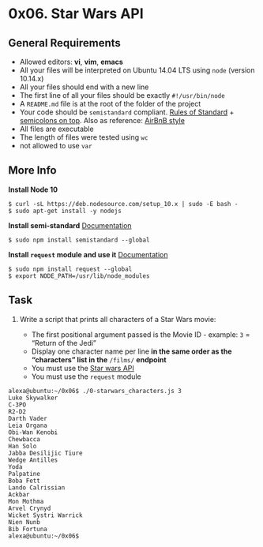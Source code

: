# 0x06. Star Wars API

## General Requirements
- Allowed editors: **vi**, **vim**, **emacs**
- All your files will be interpreted on Ubuntu 14.04 LTS using ``node`` (version 10.14.x)
- All your files should end with a new line
- The first line of all your files should be exactly ``#!/usr/bin/node``
- A ``README.md`` file is at the root of the folder of the project
- Your code should be ``semistandard`` compliant. [Rules of Standard](https://standardjs.com/rules.html) + [semicolons on top](https://github.com/standard/semistandard/#Install). Also as reference: [AirBnB style](https://github.com/airbnb/javascript)
- All files are executable
- The length of files were tested using ``wc``
- not allowed to use ``var``

## More Info
**Install Node 10**
```
$ curl -sL https://deb.nodesource.com/setup_10.x | sudo -E bash -
$ sudo apt-get install -y nodejs
```

**Install semi-standard**
[Documentation](https://github.com/standard/semistandard)
```
$ sudo npm install semistandard --global
```

**Install ``request`` module and use it**
[Documentation](https://github.com/request/request)
```
$ sudo npm install request --global
$ export NODE_PATH=/usr/lib/node_modules
```

## Task
1. Write a script that prints all characters of a Star Wars movie:

    - The first positional argument passed is the Movie ID - example: ``3`` = “Return of the Jedi”
    - Display one character name per line **in the same order as the “characters” list in the** ``/films/`` **endpoint**
    - You must use the [Star wars API](https://swapi-api.alx-tools.com/)
    - You must use the ``request`` module

```
alexa@ubuntu:~/0x06$ ./0-starwars_characters.js 3
Luke Skywalker
C-3PO
R2-D2
Darth Vader
Leia Organa
Obi-Wan Kenobi
Chewbacca
Han Solo
Jabba Desilijic Tiure
Wedge Antilles
Yoda
Palpatine
Boba Fett
Lando Calrissian
Ackbar
Mon Mothma
Arvel Crynyd
Wicket Systri Warrick
Nien Nunb
Bib Fortuna
alexa@ubuntu:~/0x06$
```
